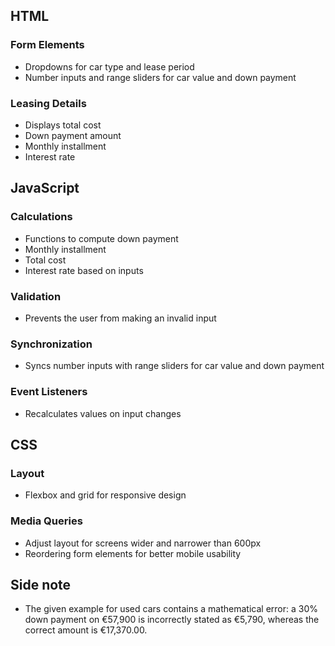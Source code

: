 ## HTML

### Form Elements
- Dropdowns for car type and lease period
- Number inputs and range sliders for car value and down payment

### Leasing Details
- Displays total cost
- Down payment amount
- Monthly installment
- Interest rate

## JavaScript

### Calculations
- Functions to compute down payment
- Monthly installment
- Total cost
- Interest rate based on inputs

### Validation
- Prevents the user from making an invalid input

### Synchronization
- Syncs number inputs with range sliders for car value and down payment

### Event Listeners
- Recalculates values on input changes

## CSS

### Layout
- Flexbox and grid for responsive design

### Media Queries
- Adjust layout for screens wider and narrower than 600px
- Reordering form elements for better mobile usability

## Side note
- The given example for used cars contains a mathematical error: a 30% down payment on €57,900 is incorrectly stated as €5,790, whereas the correct amount is €17,370.00.
